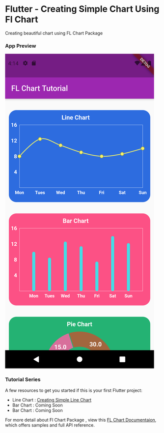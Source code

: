 # Flutter - Creating Simple Chart Using Fl Chart

Creating beautiful chart using FL Chart Package

### App Preview

<img src='lib/img/Screenshot_1628586896.png'>


### Tutorial Series
A few resources to get you started if this is your first Flutter project:

- Line Chart : [Creating Simple Line Chart](https://flutter.dev/docs/get-started/codelab)
- Bar Chart : Coming Soon
- Bar Chart : Coming Soon

For more detail about Fl Chart Package , view this
[FL Chart Documentaion](https://pub.dev/packages/fl_chart), which offers samples and full API reference.